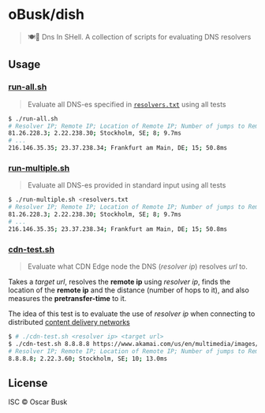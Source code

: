 # oBusk/dish

> 🍽🐚 Dns In SHell. A collection of scripts for evaluating DNS resolvers

## Usage

### [run-all.sh](./run-all.sh)

> Evaluate all DNS-es specified in [`resolvers.txt`](./resolvers.txt) using all tests

```bash
$ ./run-all.sh
# Resolver IP; Remote IP; Location of Remote IP; Number of jumps to Remote IP; Pretransfer Time
81.26.228.3; 2.22.238.30; Stockholm, SE; 8; 9.7ms
# ...
216.146.35.35; 23.37.238.34; Frankfurt am Main, DE; 15; 50.8ms
```

### [run-multiple.sh](./run-multiple.sh)

> Evaluate all DNS-es provided in standard input using all tests

```bash
$ ./run-multiple.sh <resolvers.txt
# Resolver IP; Remote IP; Location of Remote IP; Number of jumps to Remote IP; Pretransfer Time
81.26.228.3; 2.22.238.30; Stockholm, SE; 8; 9.7ms
# ...
216.146.35.35; 23.37.238.34; Frankfurt am Main, DE; 15; 50.8ms
```

### [cdn-test.sh](./cdn-test.sh)

> Evaluate what CDN Edge node the DNS (_resolver ip_) resolves _url_ to.

Takes a _target url_, resolves the **remote ip** using _resolver ip_, finds
the location of the **remote ip** and the distance (number of hops to it),
and also measures the **pretransfer-time** to it.

The idea of this test is to evaluate the use of _resolver ip_ when connecting
to distributed [content delivery networks](https://en.wikipedia.org/wiki/Content_delivery_network)

```bash
$ # ./cdn-test.sh <resolver ip> <target url>
$ ./cdn-test.sh 8.8.8.8 https://www.akamai.com/us/en/multimedia/images/logo/akamai-logo.png
# Resolver IP; Remote IP; Location of Remote IP; Number of jumps to Remote IP; Pretransfer Time
8.8.8.8; 2.22.3.60; Stockholm, SE; 10; 13.0ms
```

## License

ISC © Oscar Busk
